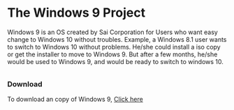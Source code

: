 # The Windows 9 Project
Windows 9 is an OS created by Sai Corporation for Users who want easy change to Windows 10 without troubles. Example, a Windows 8.1 user wants to switch to Windows 10 without problems. He/she could install a iso copy or get the installer to move to Windows 9. But after a few months, he/she would be used to Windows 9, and would be ready to switch to windows 10.
######
### Download
To download an copy of Windows 9, [Click here](https://github.com/SaiPanneerselvam/Windows-9/releases/latest)

